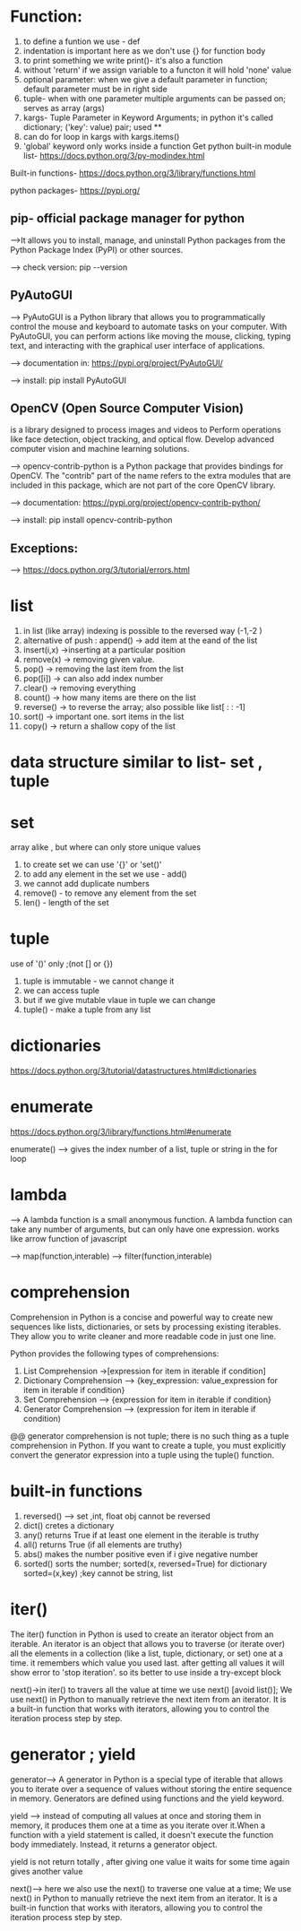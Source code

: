 # Function:
1. to define a funtion we use - def
2. indentation is important here as we don't use {} for function body
3. to print something we write print()- it's also a function
4. without 'return' if we assign variable to a functon it will hold 'none' value
5. optional parameter: when we give a default parameter in function; default parameter must be in right side  
6. tuple- when with one parameter multiple arguments can be passed on; serves as array (args)
7. kargs- Tuple Parameter in Keyword Arguments; in python it's called dictionary; ('key': value) pair; used **
8. can do for loop in kargs with kargs.items()
9. 'global' keyword only works inside a function
Get python built-in module list- https://docs.python.org/3/py-modindex.html 

Built-in functions- https://docs.python.org/3/library/functions.html

python packages- https://pypi.org/

## pip- official package manager for python
-->It allows you to install, manage, and uninstall Python packages from the Python Package Index (PyPI) or other sources.

--> check version: pip --version


## PyAutoGUI
--> PyAutoGUI is a Python library that allows you to programmatically control the mouse and keyboard to automate tasks on your computer. With PyAutoGUI, you can perform actions like moving the mouse, clicking, typing text, and interacting with the graphical user interface of applications.

--> documentation in: https://pypi.org/project/PyAutoGUI/

--> install: pip install PyAutoGUI

## OpenCV (Open Source Computer Vision)
is a library designed to process images and videos to Perform operations like face detection, object tracking, and optical flow. Develop advanced computer vision and machine learning solutions. 

--> opencv-contrib-python is a Python package that provides bindings for OpenCV. The "contrib" part of the name refers to the extra modules that are included in this package, which are not part of the core OpenCV library.

--> documentation: https://pypi.org/project/opencv-contrib-python/

--> install: pip install opencv-contrib-python

## Exceptions:
--> https://docs.python.org/3/tutorial/errors.html

# list
1. in list (like array) indexing is possible to the reversed way (-1,-2 )
2. alternative of push : append() -> add item at the eand of the list
3. insert(i,x) ->inserting at a particular position
4. remove(x)  -> removing given value.
5. pop() -> removing the last item from the list
6. pop([i])  -> can also add index number
7. clear()  -> removing everything
8.  count()  -> how many items are there on the list
9. reverse()  -> to reverse the array; also possible like list[ : : -1]
10. sort()  -> important one. sort items in the list
11. copy()  -> return a shallow copy of the list


# data structure similar to list- set , tuple
# set
array alike , but where can only store unique values
1. to create set we can use '{}' or 'set()'
2. to add any element in the set we use - add()
3. we cannot add duplicate numbers
4. remove() - to remove any element from the set
5. len() - length of the set

# tuple
use of '()' only ;(not [] or {}) 
1. tuple is immutable - we cannot change it
2. we can access tuple
3. but if we give mutable vlaue in tuple we can change
4. tuple() - make a tuple from any list

# dictionaries
https://docs.python.org/3/tutorial/datastructures.html#dictionaries

# enumerate
https://docs.python.org/3/library/functions.html#enumerate

enumerate() --> gives the index number of a list, tuple or string in the for loop

# lambda
--> A lambda function is a small anonymous function. A lambda function can take any number of arguments, but can only have one expression. works like arrow function of javascript

--> map(function,interable) 
--> filter(function,interable)

# comprehension
Comprehension in Python is a concise and powerful way to create new sequences like lists, dictionaries, or sets by processing existing iterables. They allow you to write cleaner and more readable code in just one line.

Python provides the following types of comprehensions:

1. List Comprehension ->[expression for item in iterable if condition]
2. Dictionary Comprehension --> {key_expression: value_expression for item in iterable if condition}
3. Set Comprehension  --> {expression for item in iterable if condition}
4. Generator Comprehension  --> (expression for item in iterable if condition)

@@ generator comprehension is not tuple; there is no such thing as a tuple comprehension in Python. If you want to create a tuple, you must explicitly convert the generator expression into a tuple using the tuple() function.

# built-in functions

1. reversed() --> set ,int, float obj cannot be reversed
2. dict() cretes a dictionary
3. any()  returns True if at least one element in the iterable is truthy
4. all() returns True (if all elements are truthy)
5. abs() makes the number positive even if i give negative number
6. sorted() sorts the number; sorted(x, reversed=True)
    for dictionary sorted=(x,key) ;key cannot be string, list

# iter()
The iter() function in Python is used to create an iterator object from an iterable. An iterator is an object that allows you to traverse (or iterate over) all the elements in a collection (like a list, tuple, dictionary, or set) one at a time.
it remembers which value you used last. after getting all values it will show error to 'stop iteration'. so its better to use inside a try-except block

next()->in iter() to travers all the value at time we use next() [avoid list()]; We use next() in Python to manually retrieve the next item from an iterator. It is a built-in function that works with iterators, allowing you to control the iteration process step by step.

# generator ; yield
generator-->  A generator in Python is a special type of iterable that allows you to iterate over a sequence of values without storing the entire sequence in memory. Generators are defined using functions and the yield keyword. 

yield -->  instead of computing all values at once and storing them in memory, it produces them one at a time as you iterate over it.When a function with a yield statement is called, it doesn't execute the function body immediately. Instead, it returns a generator object.

yield is not return totally , after giving one value it waits for some time again gives another value

next()--> here we also use the next() to traverse one value at a time; We use next() in Python to manually retrieve the next item from an iterator. It is a built-in function that works with iterators, allowing you to control the iteration process step by step.